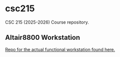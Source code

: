 # csc215
CSC 215 (2025-2026) Course repository.

## Altair8800 Workstation
[Repo for the actual functional workstation found here.](https://github.com/Arctursus12/Altair_CPM_Testbench)
